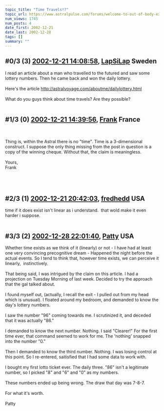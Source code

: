 ```yaml
---
topic_title: "Time Travels!?"
topic_url: https://www.astralpulse.com/forums/welcome-to-out-of-body-experiences!/time-travels%21
num_views: 1745
num_posts: 4
date_first: 2002-12-21
date_last: 2002-12-28
tags: []
summary: ""
---
```


## \#0/3 (3) [2002-12-21 14:08:58](https://www.astralpulse.com/forums/index.php?msg=118661), [LapSiLap](https://www.astralpulse.com/forums/profile/?u=893) Sweden ##
<section>
I read an article about a man who travelled to the futured and saw some lottery numbers. Then he came back and won the daily lottery.
<br>
<br>
Here's the article
<a class="bbc_link" href="http://astralvoyage.com/aboutme/dailylottery.html" rel="noopener" target="_blank">
 http://astralvoyage.com/aboutme/dailylottery.html
</a>
<br>
<br>
What do you guys think about time travels? Are they possible?
<br>
<br>
</section>

## \#1/3 (0) [2002-12-21 14:39:56](https://www.astralpulse.com/forums/index.php?msg=19188), [Frank](https://www.astralpulse.com/forums/profile/?u=359) France ##
<section>
<br>
<br>
Thing is, within the Astral there is no "time". Time is a 3-dimensional construct. I suppose the only thing missing from the post in question is a copy of the winning cheque. Without that, the claim is meaningless.
<br>
<br>
Yours,
<br>
Frank
<br>
<br>
<br>
<br>
</section>

## \#2/3 (1) [2002-12-21 20:42:03](https://www.astralpulse.com/forums/index.php?msg=19197), [fredhedd](https://www.astralpulse.com/forums/profile/?u=692) USA ##
<section>
time if it does exist isn't linear as i understand.  that wold make it even harder i suppose.
<br>
<br>
</section>

## \#3/3 (2) [2002-12-28 22:01:40](https://www.astralpulse.com/forums/index.php?msg=19376), [Patty](https://www.astralpulse.com/forums/profile/?u=673) USA ##
<section>
Whether time exists as we think of it (linearly) or not - I have had at least one very convincing precognitive dream - Happened the night before the actual events. So I tend to think that, however time exists, we can perceive it linearly,  instinctively.
<br>
<br>
That being said, I was intrigued by the claim on this article. I had a projection on Tuesday Morning of last week. Decided to try the approach that the gal talked about.
<br>
<br>
I found myself out, (actually, I recall the exit - I pulled out from my head which is unusual). I floated around my bedroom, and demanded to know the day's lottery numbers.
<br>
<br>
I saw the number "96" coming towards me. I scrutinized it, and deceded that it was actually "86."
<br>
<br>
I demanded to know the next number. Nothing. I said "Clearer!" For the first time ever, that command seemed to work for me. The 'nothing' snapped into the number "0."
<br>
<br>
Then I demanded to know the third number. Nothing. I was losing control at this point. So I re-entered, saitisfied that I had some data to work with.
<br>
<br>
I bought my first lotto ticket ever. The daily three. "86" isn't a legitimate number, so I picked "8" and "6" and "0" as my numbers.
<br>
<br>
These numbers ended up being wrong. The draw that day was 7-8-7.
<br>
<br>
For what it's worth.
<br>
<br>
Patty
</section>